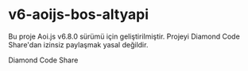 # v6-aoijs-bos-altyapi
Bu proje Aoi.js v6.8.0 sürümü için geliştirilmiştir. Projeyi Diamond Code Share'dan izinsiz paylaşmak yasal değildir.

<a link="https://discord.gg/zHC2dcgFkN">Diamond Code Share</a>
